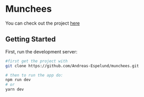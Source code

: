 # Munchees

You can check out the project [here](munchees.vercel.app)

## Getting Started

First, run the development server:

```bash
#first get the project with
git clone https://github.com/Andreas-Espelund/munchees.git

# then to run the app do:
npm run dev
# or
yarn dev
```
